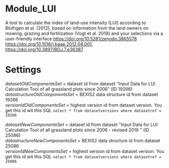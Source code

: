 # Module_LUI
A tool to calculate the index of land-use intensity (LUI) according to Blüthgen et al. (2012), based on information from the land owners on mowing, grazing and fertilization (Vogt et al. 2019) and your selections via a user-friendly interface.https://doi.org/10.5281/zenodo.3865578 https://doi.org/10.1016/j.baae.2012.04.001, https://doi.org/10.3897/BDJ.7.e36387


# Settings

*datasetOldComponentsSet* = dataset id from dataset "Input Data for LUI Calculation Tool of all grassland plots since 2006"	(ID 19266)  
*datastructureOldComponentsSet* = BEXIS2 data structure id from dataset 19266  
*versionIdOldComponentsSet* = highest version id from dataset version. You get this id wit this SQL `select * from datasetversions where datasetref = 19266` 

*datasetNewComponentsSet* = dataset id from dataset "Input Data for LUI Calculation Tool of all grassland plots since 2006 - revised 2019	"	(ID 25086)  
*datastructureNewComponentsSet* = BEXIS2 data structure id from dataset 25086  
*versionIdNewComponentsSet* = highest version id from dataset version. You get this id wit this SQL `select * from datasetversions where datasetref = 25086` 





